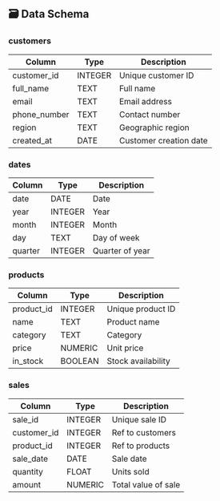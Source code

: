 ## 🗃️ Data Schema

### customers
| Column         | Type     | Description                |
|----------------|----------|----------------------------|
| customer_id    | INTEGER  | Unique customer ID         |
| full_name      | TEXT     | Full name                  |
| email          | TEXT     | Email address              |
| phone_number   | TEXT     | Contact number             |
| region         | TEXT     | Geographic region          |
| created_at     | DATE     | Customer creation date     |

### dates
| Column     | Type     | Description                |
|------------|----------|----------------------------|
| date       | DATE     | Date                       |
| year       | INTEGER  | Year                       |
| month      | INTEGER  | Month                      |
| day        | TEXT     | Day of week                |
| quarter    | INTEGER  | Quarter of year            |

### products
| Column     | Type     | Description                |
|------------|----------|----------------------------|
| product_id | INTEGER  | Unique product ID          |
| name       | TEXT     | Product name               |
| category   | TEXT     | Category                   |
| price      | NUMERIC  | Unit price                 |
| in_stock   | BOOLEAN  | Stock availability         |

### sales
| Column      | Type     | Description                |
|-------------|----------|----------------------------|
| sale_id     | INTEGER  | Unique sale ID             |
| customer_id | INTEGER  | Ref to customers           |
| product_id  | INTEGER  | Ref to products            |
| sale_date   | DATE     | Sale date                  |
| quantity    | FLOAT    | Units sold                 |
| amount      | NUMERIC  | Total value of sale        |
